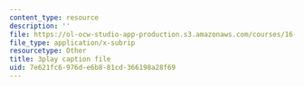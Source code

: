 ```yaml
---
content_type: resource
description: ''
file: https://ol-ocw-studio-app-production.s3.amazonaws.com/courses/16-660j-introduction-to-lean-six-sigma-methods-january-iap-2012/7e621fc6976de6b881cd366198a28f69_u3Umk_2PVuw.srt
file_type: application/x-subrip
resourcetype: Other
title: 3play caption file
uid: 7e621fc6-976d-e6b8-81cd-366198a28f69
---
```


